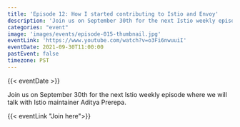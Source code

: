 ```yaml
---
title: 'Episode 12: How I started contributing to Istio and Envoy'
description: 'Join us on September 30th for the next Istio weekly episode where we will talk with Istio maintainer Aditya Prerepa.'
categories: "event"
image: 'images/events/episode-015-thumbnail.jpg'
eventLink: 'https://www.youtube.com/watch?v=o3Fi6nwuuiI'
eventDate: 2021-09-30T11:00:00
pastEvent: false
timezone: PST
---
```


{{< eventDate >}}

Join us on September 30th for the next Istio weekly episode where we will talk with Istio maintainer Aditya Prerepa.

{{< eventLink "Join here">}}
